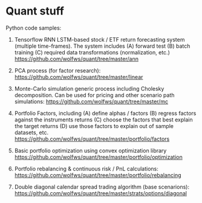# Quant stuff

Python code samples:

1. Tensorflow RNN LSTM-based stock / ETF return forecasting system (multiple time-frames). The system includes (A) forward test (B) batch training  (C) required data transformations (normalization, etc.) 
https://github.com/wolfws/quant/tree/master/ann

2. PCA process (for factor research):
https://github.com/wolfws/quant/tree/master/linear

3. Monte-Carlo simulation generic process including Cholesky decomposition. Can be used for pricing and other scenario path simulations:
https://github.com/wolfws/quant/tree/master/mc

4. Portfolio Factors, including (A) define alphas / factors (B) regress factors against the instruments returns (C) choose the factors that best explain the target returns (D) use those factors to explain out of sample datasets, etc.
https://github.com/wolfws/quant/tree/master/portfolio/factors

5. Basic portfolio optimization using convex optimization library
https://github.com/wolfws/quant/tree/master/portfolio/optimization

6. Portfolio rebalancing & continuous risk / PnL calculations:
https://github.com/wolfws/quant/tree/master/portfolio/rebalancing

7. Double diagonal calendar spread trading algorithm (base scenarions):
https://github.com/wolfws/quant/tree/master/strats/options/diagonal
